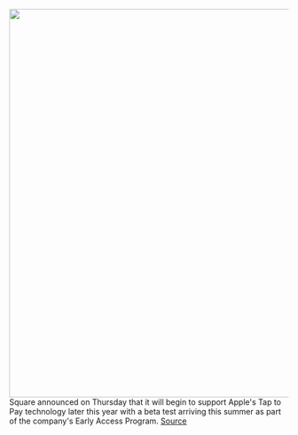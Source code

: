 <img src='https://cdn.vox-cdn.com/thumbor/SIyX8a3XscOHFs-yu4Yo-CjaRRw=/0x0:1960x1306/1200x800/filters:focal(824x497:1136x809)/cdn.vox-cdn.com/uploads/chorus_image/image/70941586/Apple_Apple_Pay_Transaction_big.jpg.large_2x.0.jpg' width='700px' /><br/>
Square announced on Thursday that it will begin to support Apple's Tap to Pay technology later this year with a beta test arriving this summer as part of the company's Early Access Program.
<a href='https://www.theverge.com/2022/6/3/23153615/square-apple-tap-to-pay-beta-contactless'> Source <a/>